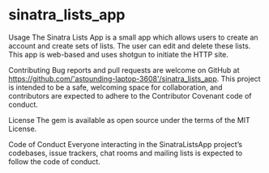# sinatra_lists_app
Usage
The Sinatra Lists App is a small app which allows users to create an account and create sets of lists. The user can edit and delete these lists. This app is web-based and uses shotgun to initiate the HTTP site.

Contributing
Bug reports and pull requests are welcome on GitHub at https://github.com/'astounding-laptop-3608'/sinatra_lists_app. This project is intended to be a safe, welcoming space for collaboration, and contributors are expected to adhere to the Contributor Covenant code of conduct.

License
The gem is available as open source under the terms of the MIT License.

Code of Conduct
Everyone interacting in the SinatraListsApp project’s codebases, issue trackers, chat rooms and mailing lists is expected to follow the code of conduct.
